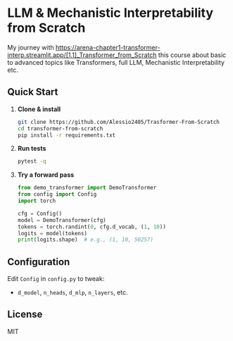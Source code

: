 # LLM & Mechanistic Interpretability from Scratch

My journey with https://arena-chapter1-transformer-interp.streamlit.app/[1.1]_Transformer_from_Scratch this course about basic to advanced topics like Transformers, full LLM, Mechanistic Interpretability etc.

## Quick Start

1. **Clone & install**

   ```bash
   git clone https://github.com/Alessio2405/Trasformer-From-Scratch
   cd transformer-from-scratch
   pip install -r requirements.txt
   ```
2. **Run tests**

   ```bash
   pytest -q
   ```
3. **Try a forward pass**

   ```python
   from demo_transformer import DemoTransformer
   from config import Config
   import torch

   cfg = Config()
   model = DemoTransformer(cfg)
   tokens = torch.randint(0, cfg.d_vocab, (1, 10))
   logits = model(tokens)
   print(logits.shape)  # e.g., (1, 10, 50257)
   ```

## Configuration

Edit `Config` in `config.py` to tweak:

* `d_model`, `n_heads`, `d_mlp`, `n_layers`, etc.

## License

MIT
